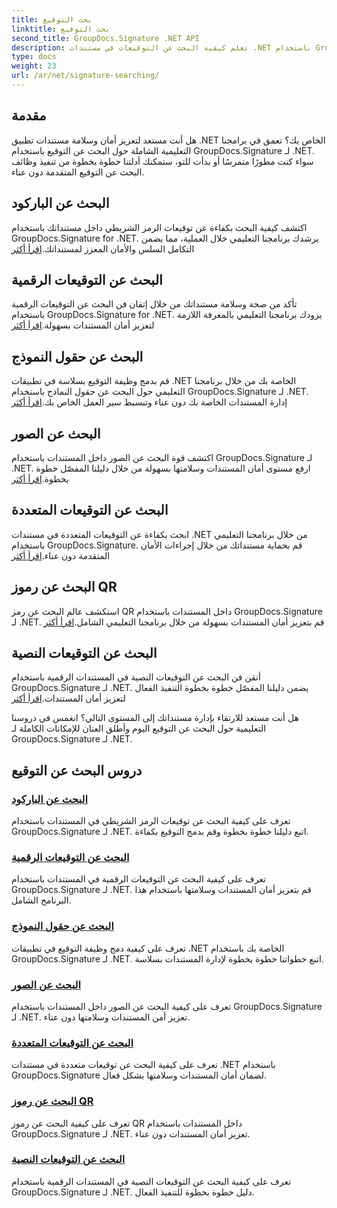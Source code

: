 ```yaml
---
title: بحث التوقيع
linktitle: بحث التوقيع
second_title: GroupDocs.Signature .NET API
description: تعلم كيفية البحث عن التوقيعات في مستندات .NET باستخدام GroupDocs.Signature لبرامج .NET التعليمية. تعزيز الأمان من خلال عمليات البحث عن الباركود والرقمية والصور والنص ورمز الاستجابة السريعة.
type: docs
weight: 23
url: /ar/net/signature-searching/
---
```

## مقدمة

هل أنت مستعد لتعزيز أمان وسلامة مستندات تطبيق .NET الخاص بك؟ تعمق في برامجنا التعليمية الشاملة حول البحث عن التوقيع باستخدام GroupDocs.Signature لـ .NET. سواء كنت مطورًا متمرسًا أو بدأت للتو، ستمكنك أدلتنا خطوة بخطوة من تنفيذ وظائف البحث عن التوقيع المتقدمة دون عناء.

## البحث عن الباركود
 اكتشف كيفية البحث بكفاءة عن توقيعات الرمز الشريطي داخل مستنداتك باستخدام GroupDocs.Signature for .NET. يرشدك برنامجنا التعليمي خلال العملية، مما يضمن التكامل السلس والأمان المعزز لمستنداتك.[اقرأ أكثر](./search-for-barcode/)

## البحث عن التوقيعات الرقمية
 تأكد من صحة وسلامة مستنداتك من خلال إتقان فن البحث عن التوقيعات الرقمية باستخدام GroupDocs.Signature for .NET. يزودك برنامجنا التعليمي بالمعرفة اللازمة لتعزيز أمان المستندات بسهولة.[اقرأ أكثر](./search-for-digital-signatures/)

## البحث عن حقول النموذج
قم بدمج وظيفة التوقيع بسلاسة في تطبيقات .NET الخاصة بك من خلال برنامجنا التعليمي حول البحث عن حقول النماذج باستخدام GroupDocs.Signature لـ .NET. إدارة المستندات الخاصة بك دون عناء وتبسيط سير العمل الخاص بك.[اقرأ أكثر](./search-for-form-fields/)

## البحث عن الصور
 اكتشف قوة البحث عن الصور داخل المستندات باستخدام GroupDocs.Signature لـ .NET. ارفع مستوى أمان المستندات وسلامتها بسهولة من خلال دليلنا المفصّل خطوة بخطوة.[اقرأ أكثر](./search-for-images/)

## البحث عن التوقيعات المتعددة
 ابحث بكفاءة عن التوقيعات المتعددة في مستندات .NET من خلال برنامجنا التعليمي باستخدام GroupDocs.Signature. قم بحماية مستنداتك من خلال إجراءات الأمان المتقدمة دون عناء.[اقرأ أكثر](./search-for-multiple-signatures/)

## البحث عن رموز QR
 استكشف عالم البحث عن رمز QR داخل المستندات باستخدام GroupDocs.Signature لـ .NET. قم بتعزيز أمان المستندات بسهولة من خلال برنامجنا التعليمي الشامل.[اقرأ أكثر](./search-for-qr-codes/)

## البحث عن التوقيعات النصية
أتقن فن البحث عن التوقيعات النصية في المستندات الرقمية باستخدام GroupDocs.Signature لـ .NET. يضمن دليلنا المفصّل خطوة بخطوة التنفيذ الفعال لتعزيز أمان المستندات.[اقرأ أكثر](./search-for-text-signatures/)

هل أنت مستعد للارتقاء بإدارة مستنداتك إلى المستوى التالي؟ انغمس في دروسنا التعليمية حول البحث عن التوقيع اليوم وأطلق العنان للإمكانات الكاملة لـ GroupDocs.Signature لـ .NET.

## دروس البحث عن التوقيع
### [البحث عن الباركود](./search-for-barcode/)
تعرف على كيفية البحث عن توقيعات الرمز الشريطي في المستندات باستخدام GroupDocs.Signature لـ .NET. اتبع دليلنا خطوة بخطوة وقم بدمج التوقيع بكفاءة.
### [البحث عن التوقيعات الرقمية](./search-for-digital-signatures/)
تعرف على كيفية البحث عن التوقيعات الرقمية في المستندات باستخدام GroupDocs.Signature لـ .NET. قم بتعزيز أمان المستندات وسلامتها باستخدام هذا البرنامج الشامل.
### [البحث عن حقول النموذج](./search-for-form-fields/)
تعرف على كيفية دمج وظيفة التوقيع في تطبيقات .NET الخاصة بك باستخدام GroupDocs.Signature لـ .NET. اتبع خطواتنا خطوة بخطوة لإدارة المستندات بسلاسة.
### [البحث عن الصور](./search-for-images/)
تعرف على كيفية البحث عن الصور داخل المستندات باستخدام GroupDocs.Signature لـ .NET. تعزيز أمن المستندات وسلامتها دون عناء.
### [البحث عن التوقيعات المتعددة](./search-for-multiple-signatures/)
تعرف على كيفية البحث عن توقيعات متعددة في مستندات .NET باستخدام GroupDocs.Signature لضمان أمان المستندات وسلامتها بشكل فعال.
### [البحث عن رموز QR](./search-for-qr-codes/)
تعرف على كيفية البحث عن رموز QR داخل المستندات باستخدام GroupDocs.Signature لـ .NET. تعزيز أمان المستندات دون عناء.
### [البحث عن التوقيعات النصية](./search-for-text-signatures/)
تعرف على كيفية البحث عن التوقيعات النصية في المستندات الرقمية باستخدام GroupDocs.Signature لـ .NET. دليل خطوة بخطوة للتنفيذ الفعال.